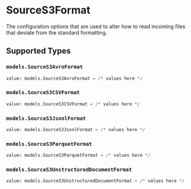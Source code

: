 # SourceS3Format

The configuration options that are used to alter how to read incoming files that deviate from the standard formatting.


## Supported Types

### `models.SourceS3AvroFormat`

```python
value: models.SourceS3AvroFormat = /* values here */
```

### `models.SourceS3CSVFormat`

```python
value: models.SourceS3CSVFormat = /* values here */
```

### `models.SourceS3JsonlFormat`

```python
value: models.SourceS3JsonlFormat = /* values here */
```

### `models.SourceS3ParquetFormat`

```python
value: models.SourceS3ParquetFormat = /* values here */
```

### `models.SourceS3UnstructuredDocumentFormat`

```python
value: models.SourceS3UnstructuredDocumentFormat = /* values here */
```

